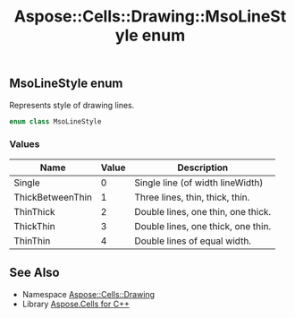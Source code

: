 ﻿---
title: Aspose::Cells::Drawing::MsoLineStyle enum
linktitle: MsoLineStyle
second_title: Aspose.Cells for C++ API Reference
description: 'Aspose::Cells::Drawing::MsoLineStyle enum. Represents style of drawing lines in C++.'
type: docs
weight: 10000
url: /cpp/aspose.cells.drawing/msolinestyle/
---
## MsoLineStyle enum


Represents style of drawing lines.

```cpp
enum class MsoLineStyle
```

### Values

| Name | Value | Description |
| --- | --- | --- |
| Single | 0 | Single line (of width lineWidth) |
| ThickBetweenThin | 1 | Three lines, thin, thick, thin. |
| ThinThick | 2 | Double lines, one thin, one thick. |
| ThickThin | 3 | Double lines, one thick, one thin. |
| ThinThin | 4 | Double lines of equal width. |

## See Also

* Namespace [Aspose::Cells::Drawing](../)
* Library [Aspose.Cells for C++](../../)
